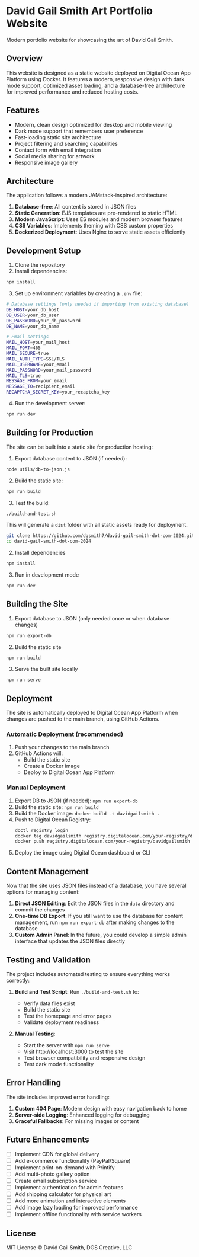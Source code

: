 # David Gail Smith Art Portfolio Website

Modern portfolio website for showcasing the art of David Gail Smith.

## Overview

This website is designed as a static website deployed on Digital Ocean App Platform using Docker. It features a modern, responsive design with dark mode support, optimized asset loading, and a database-free architecture for improved performance and reduced hosting costs.

## Features

- Modern, clean design optimized for desktop and mobile viewing
- Dark mode support that remembers user preference
- Fast-loading static site architecture
- Project filtering and searching capabilities
- Contact form with email integration
- Social media sharing for artwork
- Responsive image gallery

## Architecture

The application follows a modern JAMstack-inspired architecture:

1. **Database-free**: All content is stored in JSON files
2. **Static Generation**: EJS templates are pre-rendered to static HTML
3. **Modern JavaScript**: Uses ES modules and modern browser features
4. **CSS Variables**: Implements theming with CSS custom properties
5. **Dockerized Deployment**: Uses Nginx to serve static assets efficiently

## Development Setup

1. Clone the repository
2. Install dependencies:

```bash
npm install
```

3. Set up environment variables by creating a `.env` file:

```bash
# Database settings (only needed if importing from existing database)
DB_HOST=your_db_host
DB_USER=your_db_user
DB_PASSWORD=your_db_password
DB_NAME=your_db_name

# Email settings
MAIL_HOST=your_mail_host
MAIL_PORT=465
MAIL_SECURE=true
MAIL_AUTH_TYPE=SSL/TLS
MAIL_USERNAME=your_email
MAIL_PASSWORD=your_mail_password
MAIL_TLS=true
MESSAGE_FROM=your_email
MESSAGE_TO=recipient_email
RECAPTCHA_SECRET_KEY=your_recaptcha_key
```

4. Run the development server:

```bash
npm run dev
```

## Building for Production

The site can be built into a static site for production hosting:

1. Export database content to JSON (if needed):

```bash
node utils/db-to-json.js
```

2. Build the static site:

```bash
npm run build
```

3. Test the build:

```bash
./build-and-test.sh
```

This will generate a `dist` folder with all static assets ready for deployment.

```bash
git clone https://github.com/dgsmith7/david-gail-smith-dot-com-2024.git
cd david-gail-smith-dot-com-2024
```

2. Install dependencies

```bash
npm install
```

3. Run in development mode

```bash
npm run dev
```

## Building the Site

1. Export database to JSON (only needed once or when database changes)

```bash
npm run export-db
```

2. Build the static site

```bash
npm run build
```

3. Serve the built site locally

```bash
npm run serve
```

## Deployment

The site is automatically deployed to Digital Ocean App Platform when changes are pushed to the main branch, using GitHub Actions.

### Automatic Deployment (recommended)

1. Push your changes to the main branch
2. GitHub Actions will:
   - Build the static site
   - Create a Docker image
   - Deploy to Digital Ocean App Platform

### Manual Deployment

1. Export DB to JSON (if needed): `npm run export-db`
2. Build the static site: `npm run build`
3. Build the Docker image: `docker build -t davidgailsmith .`
4. Push to Digital Ocean Registry:
   ```bash
   doctl registry login
   docker tag davidgailsmith registry.digitalocean.com/your-registry/davidgailsmith
   docker push registry.digitalocean.com/your-registry/davidgailsmith
   ```
5. Deploy the image using Digital Ocean dashboard or CLI

## Content Management

Now that the site uses JSON files instead of a database, you have several options for managing content:

1. **Direct JSON Editing**: Edit the JSON files in the `data` directory and commit the changes
2. **One-time DB Export**: If you still want to use the database for content management, run `npm run export-db` after making changes to the database
3. **Custom Admin Panel**: In the future, you could develop a simple admin interface that updates the JSON files directly

## Testing and Validation

The project includes automated testing to ensure everything works correctly:

1. **Build and Test Script**: Run `./build-and-test.sh` to:

   - Verify data files exist
   - Build the static site
   - Test the homepage and error pages
   - Validate deployment readiness

2. **Manual Testing**:
   - Start the server with `npm run serve`
   - Visit http://localhost:3000 to test the site
   - Test browser compatibility and responsive design
   - Test dark mode functionality

## Error Handling

The site includes improved error handling:

1. **Custom 404 Page**: Modern design with easy navigation back to home
2. **Server-side Logging**: Enhanced logging for debugging
3. **Graceful Fallbacks**: For missing images or content

## Future Enhancements

- [ ] Implement CDN for global delivery
- [ ] Add e-commerce functionality (PayPal/Square)
- [ ] Implement print-on-demand with Printify
- [ ] Add multi-photo gallery option
- [ ] Create email subscription service
- [ ] Implement authentication for admin features
- [ ] Add shipping calculator for physical art
- [ ] Add more animation and interactive elements
- [ ] Add image lazy loading for improved performance
- [ ] Implement offline functionality with service workers

## License

MIT License © David Gail Smith, DGS Creative, LLC
